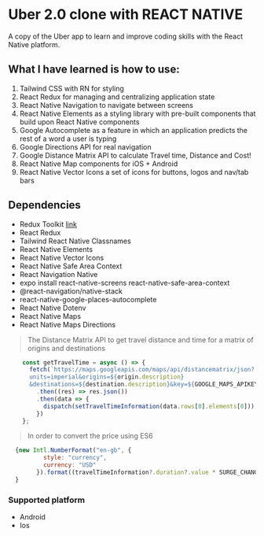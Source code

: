 # Uber 2.0 clone with REACT NATIVE
  A copy of the Uber app to learn and improve coding skills with the React Native platform.

## What I have learned is how to use:

1. Tailwind CSS with RN for styling
2. React Redux for managing and centralizing application state
3. React Native Navigation to navigate between screens
4. React Native Elements as a styling library with pre-built components that build upon React Native components
5. Google Autocomplete as a feature in which an application predicts the rest of a word a user is typing
6. Google Directions API for real navigation
7. Google Distance Matrix API to calculate Travel time, Distance and Cost!
8. React Native Map components for iOS + Android
9. React Native Vector Icons a set of icons for buttons, logos and nav/tab bars

## Dependencies
  - Redux Toolkit [link](https://redux-toolkit.js.org/)
  - React Redux
  - Tailwind React Native Classnames
  - React Native Elements
  - React Native Vector Icons
  - React Native Safe Area Context
  - React Navigation Native
  - expo install react-native-screens react-native-safe-area-context
  - @react-navigation/native-stack
  - react-native-google-places-autocomplete
  - React Native Dotenv
  - React Native Maps
  - React Native Maps Directions


> The Distance Matrix API to get travel distance and time for a matrix of origins and destinations

```jsx
    const getTravelTime = async () => {
      fetch(`https://maps.googleapis.com/maps/api/distancematrix/json?
      units=imperial&origins=${origin.description}
      &destinations=${destination.description}&key=${GOOGLE_MAPS_APIKEY}`)
        .then((res) => res.json())
        .then(data => {
          dispatch(setTravelTimeInformation(data.rows[0].elements[0]));
        })
    };
```

> In order to convert the price using ES6 

```jsx
  {new Intl.NumberFormat("en-gb", {
          style: "currency",
          currency: "USD"
        }).format((travelTimeInformation?.duration?.value * SURGE_CHANGE_RATE * multiplier) / 100)
  }
```

### Supported platform

- Android
- Ios